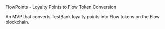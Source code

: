 FlowPoints - Loyalty Points to Flow Token Conversion

An MVP that converts TestBank loyalty points into Flow tokens on the Flow blockchain.
